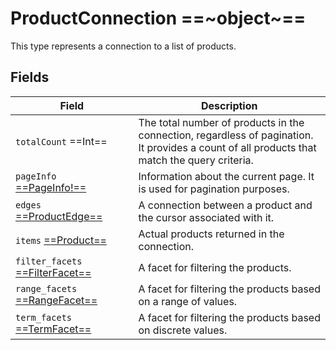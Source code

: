 # ProductConnection ==~object~==

This type represents a connection to a list of products. 

## Fields

| Field                                                 	    | Description                                                                                                                     	|
|-------------------------------------------------------------- |----------------------------------------------------------------------------------------------------------------------------------	|
| `totalCount`  ==Int==               	                        | The total number of products in the connection, regardless of pagination.<br>It provides a count of all products that match the query criteria. |
| `pageInfo` [ ==PageInfo!== ](../PageInfo.md)                 	| Information about the current page. It is used for pagination purposes.                                                         	|
| `edges` [ ==ProductEdge== ](ProductEdge.md)                  	| A connection between a product and the cursor associated with it.                                                                	|
| `items` [ ==Product== ](../ProductType.md)                	| Actual products returned in the connection.                                                                                   	|
| `filter_facets` [ ==FilterFacet== ](../Facets/FilterFacet.md)	| A facet for filtering the products.                                                                                            	|
| `range_facets` [ ==RangeFacet== ](../Facets/RangeFacet.md)    | A facet for filtering the products based on a range of values.                                                                  	|
| `term_facets` [ ==TermFacet== ](../Facets/TermFacet.md)       | A facet for filtering the products based on discrete values.                                                                      |

